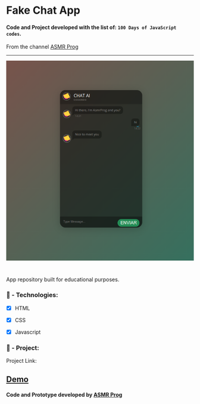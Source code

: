
# Fake Chat App

####  Code and Project developed with the list of: `100 Days of JavaScript codes`.
From the channel [ASMR Prog](https://www.youtube.com/@AsmrProg/playlists)

---

![Chat Image](img/fake-chat.png)

#

App repository built for educational purposes.

### 🚀 - Technologies:

- [x] HTML
- [x] CSS
- [x] Javascript


### 📐 - Project:
Project Link:

[Demo](https://fake-chat-app-zeta.vercel.app/)
---

#### Code and Prototype developed by [ASMR Prog](https://github.com/AsmrProg-YT)